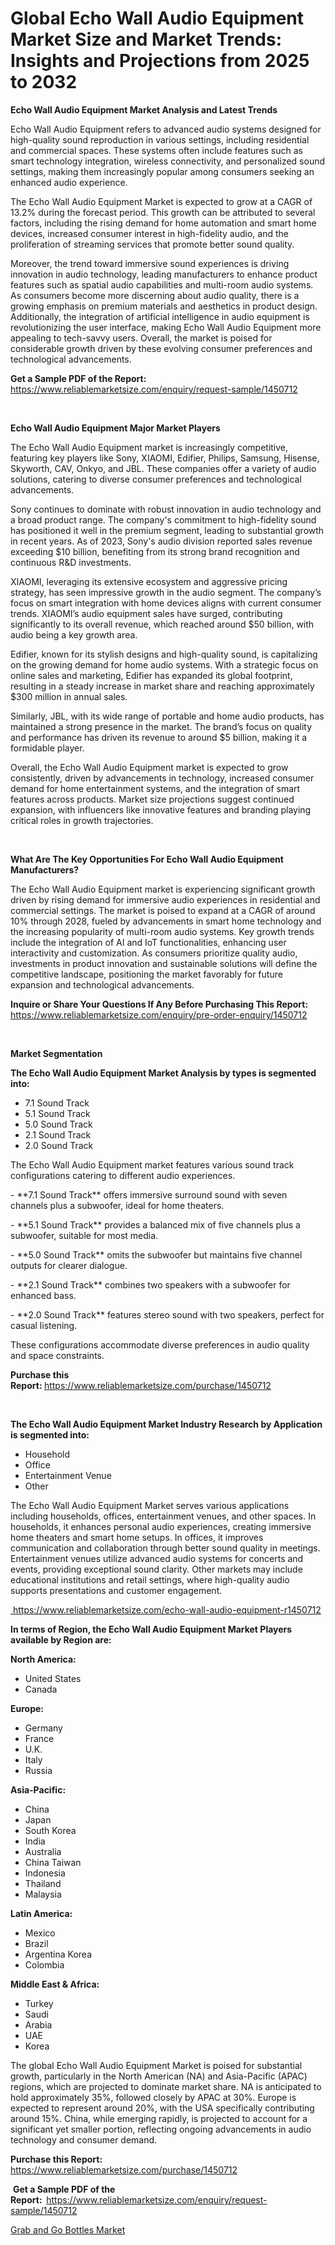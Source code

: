 <p><h1>Global Echo Wall Audio Equipment Market Size and Market Trends: Insights and Projections from 2025 to 2032</h1></p><p><strong>Echo Wall Audio Equipment Market Analysis and Latest Trends</strong></p>
<p><p>Echo Wall Audio Equipment refers to advanced audio systems designed for high-quality sound reproduction in various settings, including residential and commercial spaces. These systems often include features such as smart technology integration, wireless connectivity, and personalized sound settings, making them increasingly popular among consumers seeking an enhanced audio experience.</p><p>The Echo Wall Audio Equipment Market is expected to grow at a CAGR of 13.2% during the forecast period. This growth can be attributed to several factors, including the rising demand for home automation and smart home devices, increased consumer interest in high-fidelity audio, and the proliferation of streaming services that promote better sound quality. </p><p>Moreover, the trend toward immersive sound experiences is driving innovation in audio technology, leading manufacturers to enhance product features such as spatial audio capabilities and multi-room audio systems. As consumers become more discerning about audio quality, there is a growing emphasis on premium materials and aesthetics in product design. Additionally, the integration of artificial intelligence in audio equipment is revolutionizing the user interface, making Echo Wall Audio Equipment more appealing to tech-savvy users. Overall, the market is poised for considerable growth driven by these evolving consumer preferences and technological advancements.</p></p>
<p><strong>Get a Sample PDF of the Report:&nbsp;</strong> <a href="https://www.reliablemarketsize.com/enquiry/request-sample/1450712?utm_campaign=1789&utm_medium=2&utm_source=Github&utm_content=ia&utm_term=09022025&utm_id=echo-wall-audio-equipment">https://www.reliablemarketsize.com/enquiry/request-sample/1450712</a></p>
<p>&nbsp;</p>
<p><strong>Echo Wall Audio Equipment Major Market Players</strong></p>
<p><p>The Echo Wall Audio Equipment market is increasingly competitive, featuring key players like Sony, XIAOMI, Edifier, Philips, Samsung, Hisense, Skyworth, CAV, Onkyo, and JBL. These companies offer a variety of audio solutions, catering to diverse consumer preferences and technological advancements.</p><p>Sony continues to dominate with robust innovation in audio technology and a broad product range. The company's commitment to high-fidelity sound has positioned it well in the premium segment, leading to substantial growth in recent years. As of 2023, Sony's audio division reported sales revenue exceeding $10 billion, benefiting from its strong brand recognition and continuous R&D investments.</p><p>XIAOMI, leveraging its extensive ecosystem and aggressive pricing strategy, has seen impressive growth in the audio segment. The company’s focus on smart integration with home devices aligns with current consumer trends. XIAOMI’s audio equipment sales have surged, contributing significantly to its overall revenue, which reached around $50 billion, with audio being a key growth area.</p><p>Edifier, known for its stylish designs and high-quality sound, is capitalizing on the growing demand for home audio systems. With a strategic focus on online sales and marketing, Edifier has expanded its global footprint, resulting in a steady increase in market share and reaching approximately $300 million in annual sales.</p><p>Similarly, JBL, with its wide range of portable and home audio products, has maintained a strong presence in the market. The brand’s focus on quality and performance has driven its revenue to around $5 billion, making it a formidable player.</p><p>Overall, the Echo Wall Audio Equipment market is expected to grow consistently, driven by advancements in technology, increased consumer demand for home entertainment systems, and the integration of smart features across products. Market size projections suggest continued expansion, with influencers like innovative features and branding playing critical roles in growth trajectories.</p></p>
<p>&nbsp;</p>
<p><strong>What Are The Key Opportunities For Echo Wall Audio Equipment Manufacturers?</strong></p>
<p><p>The Echo Wall Audio Equipment market is experiencing significant growth driven by rising demand for immersive audio experiences in residential and commercial settings. The market is poised to expand at a CAGR of around 10% through 2028, fueled by advancements in smart home technology and the increasing popularity of multi-room audio systems. Key growth trends include the integration of AI and IoT functionalities, enhancing user interactivity and customization. As consumers prioritize quality audio, investments in product innovation and sustainable solutions will define the competitive landscape, positioning the market favorably for future expansion and technological advancements.</p></p>
<p><strong>Inquire or Share Your Questions If Any Before Purchasing This Report:</strong> <a href="https://www.reliablemarketsize.com/enquiry/pre-order-enquiry/1450712?utm_campaign=1789&utm_medium=2&utm_source=Github&utm_content=ia&utm_term=09022025&utm_id=echo-wall-audio-equipment">https://www.reliablemarketsize.com/enquiry/pre-order-enquiry/1450712</a></p>
<p>&nbsp;</p>
<p><strong>Market Segmentation</strong></p>
<p><strong>The Echo Wall Audio Equipment Market Analysis by types is segmented into:</strong></p>
<p><ul><li>7.1 Sound Track</li><li>5.1 Sound Track</li><li>5.0 Sound Track</li><li>2.1 Sound Track</li><li>2.0 Sound Track</li></ul></p>
<p><p>The Echo Wall Audio Equipment market features various sound track configurations catering to different audio experiences. </p><p>- **7.1 Sound Track** offers immersive surround sound with seven channels plus a subwoofer, ideal for home theaters. </p><p>- **5.1 Sound Track** provides a balanced mix of five channels plus a subwoofer, suitable for most media. </p><p>- **5.0 Sound Track** omits the subwoofer but maintains five channel outputs for clearer dialogue. </p><p>- **2.1 Sound Track** combines two speakers with a subwoofer for enhanced bass. </p><p>- **2.0 Sound Track** features stereo sound with two speakers, perfect for casual listening. </p><p>These configurations accommodate diverse preferences in audio quality and space constraints.</p></p>
<p><strong>Purchase this Report:&nbsp;</strong><a href="https://www.reliablemarketsize.com/purchase/1450712?utm_campaign=1789&utm_medium=2&utm_source=Github&utm_content=ia&utm_term=09022025&utm_id=echo-wall-audio-equipment">https://www.reliablemarketsize.com/purchase/1450712</a></p>
<p>&nbsp;</p>
<p><strong>The Echo Wall Audio Equipment Market Industry Research by Application is segmented into:</strong></p>
<p><ul><li>Household</li><li>Office</li><li>Entertainment Venue</li><li>Other</li></ul></p>
<p><p>The Echo Wall Audio Equipment Market serves various applications including households, offices, entertainment venues, and other spaces. In households, it enhances personal audio experiences, creating immersive home theaters and smart home setups. In offices, it improves communication and collaboration through better sound quality in meetings. Entertainment venues utilize advanced audio systems for concerts and events, providing exceptional sound clarity. Other markets may include educational institutions and retail settings, where high-quality audio supports presentations and customer engagement.</p></p>
<p><a href="https://www.reliablemarketsize.com/echo-wall-audio-equipment-r1450712?utm_campaign=1789&utm_medium=2&utm_source=Github&utm_content=ia&utm_term=09022025&utm_id=echo-wall-audio-equipment">&nbsp;https://www.reliablemarketsize.com/echo-wall-audio-equipment-r1450712</a></p>
<p><strong>In terms of Region, the Echo Wall Audio Equipment Market Players available by Region are:</strong></p>
<p>
    <p> <strong> North America: </strong>
        <ul>
            <li>United States</li>
            <li>Canada</li>
        </ul>
        </p> 
    <p> <strong> Europe: </strong>
        <ul>
            <li>Germany</li>
            <li>France</li>
            <li>U.K.</li>
            <li>Italy</li>
            <li>Russia</li>
        </ul>
        </p> 
    <p> <strong> Asia-Pacific: </strong>
        <ul>
            <li>China</li>
            <li>Japan</li>
            <li>South Korea</li>
            <li>India</li>
            <li>Australia</li>
            <li>China Taiwan</li>
            <li>Indonesia</li>
            <li>Thailand</li>
            <li>Malaysia</li>
        </ul>
        </p> 
    <p> <strong> Latin America: </strong>
        <ul>
            <li>Mexico</li>
            <li>Brazil</li>
            <li>Argentina Korea</li>
            <li>Colombia</li>
        </ul>
        </p> 
    <p> <strong> Middle East & Africa: </strong>
        <ul>
            <li>Turkey</li>
            <li>Saudi</li>
            <li>Arabia</li>
            <li>UAE</li>
            <li>Korea</li>
        </ul>
    </p>
    </p>
<p><p>The global Echo Wall Audio Equipment Market is poised for substantial growth, particularly in the North American (NA) and Asia-Pacific (APAC) regions, which are projected to dominate market share. NA is anticipated to hold approximately 35%, followed closely by APAC at 30%. Europe is expected to represent around 20%, with the USA specifically contributing around 15%. China, while emerging rapidly, is projected to account for a significant yet smaller portion, reflecting ongoing advancements in audio technology and consumer demand.</p></p>
<p><strong>Purchase this Report: </strong><a href="https://www.reliablemarketsize.com/purchase/1450712?utm_campaign=1789&utm_medium=2&utm_source=Github&utm_content=ia&utm_term=09022025&utm_id=echo-wall-audio-equipment">https://www.reliablemarketsize.com/purchase/1450712</a></p>
<p>&nbsp;<strong>Get a Sample PDF of the Report:&nbsp;&nbsp;</strong><a href="https://www.reliablemarketsize.com/enquiry/request-sample/1450712?utm_campaign=1789&utm_medium=2&utm_source=Github&utm_content=ia&utm_term=09022025&utm_id=echo-wall-audio-equipment">https://www.reliablemarketsize.com/enquiry/request-sample/1450712</a></p>
<p><strong></strong></p>
<p><p><a href="https://github.com/XavierTyler76/Market-Research-Report-List-1/blob/main/grab-and-go-bottles-market.md?utm_campaign=1789&utm_medium=2&utm_source=Github&utm_content=ia&utm_term=09022025&utm_id=echo-wall-audio-equipment">Grab and Go Bottles Market</a></p></p>